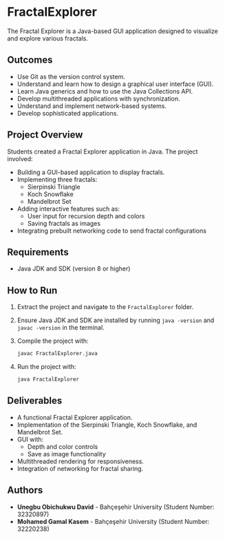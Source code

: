 
# FractalExplorer

The Fractal Explorer is a Java-based GUI application designed to visualize and explore various fractals.

## Outcomes

- Use Git as the version control system.
- Understand and learn how to design a graphical user interface (GUI).
- Learn Java generics and how to use the Java Collections API.
- Develop multithreaded applications with synchronization.
- Understand and implement network-based systems.
- Develop sophisticated applications.

## Project Overview

Students created a Fractal Explorer application in Java. The project involved:

- Building a GUI-based application to display fractals.
- Implementing three fractals:
  - Sierpinski Triangle
  - Koch Snowflake
  - Mandelbrot Set
- Adding interactive features such as:
  - User input for recursion depth and colors
  - Saving fractals as images
- Integrating prebuilt networking code to send fractal configurations

## Requirements

- Java JDK and SDK (version 8 or higher)

## How to Run

1. Extract the project and navigate to the `FractalExplorer` folder.
2. Ensure Java JDK and SDK are installed by running `java -version` and `javac -version` in the terminal.
3. Compile the project with:
   ```bash
   javac FractalExplorer.java
   ```

4. Run the project with:
   ```bash
   java FractalExplorer
   ```

## Deliverables

- A functional Fractal Explorer application.
- Implementation of the Sierpinski Triangle, Koch Snowflake, and Mandelbrot Set.
- GUI with:
    - Depth and color controls
    - Save as image functionality
- Multithreaded rendering for responsiveness.
- Integration of networking for fractal sharing.

## Authors

- **Unegbu Obichukwu David** - Bahçeşehir University (Student Number: 32320897)
- **Mohamed Gamal Kasem** - Bahçeşehir University (Student Number: 32220238)

